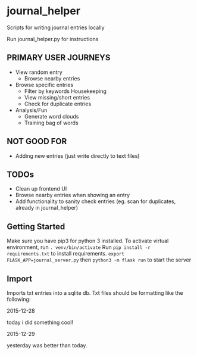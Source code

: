 # journal_helper
Scripts for writing journal entries locally

Run journal_helper.py for instructions

## PRIMARY USER JOURNEYS
- View random entry
  - Browse nearby entries
- Browse specific entries
  - Filter by keywords
Housekeeping
  - View missing/short entries
  - Check for duplicate entries
- Analysis/Fun
  - Generate word clouds
  - Training bag of words

## NOT GOOD FOR
- Adding new entries (just write directly to text files)

## TODOs
- Clean up frontend UI
- Browse nearby entries when showing an entry
- Add functionality to sanity check entries (eg. scan for duplicates, already in journal_helper)


## Getting Started
Make sure you have pip3 for python 3 installed. 
To activate virtual environment, run `. venv/bin/activate`
Run `pip install -r requirements.txt` to install requirements.
`export FLASK_APP=journal_server.py` then `python3 -m flask run` to start the server

## Import
Imports txt entries into a sqlite db. Txt files should be formatting like the following:

2015-12-28

today i did something cool!

2015-12-29

yesterday was better than today.
